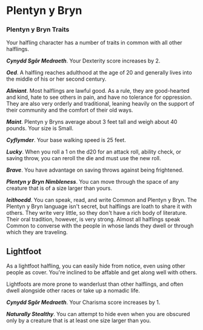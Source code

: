 # Plentyn y Bryn

### Plentyn y Bryn Traits

Your halfling character has a number of traits in common with all other halflings.

***Cynydd Sgôr Medraeth***. Your Dexterity score increases by 2.

***Oed***. A halfling reaches adulthood at the age of 20 and generally lives into the middle of his or her second century.

***Aliniant***. Most halflings are lawful good. As a rule, they are good-hearted and kind, hate to see others in pain, and have no tolerance for oppression. They are also very orderly and traditional, leaning heavily on the support of their community and the comfort of their old ways.

***Maint***. Plentyn y Bryns average about 3 feet tall and weigh about 40 pounds. Your size is Small.

***Cyflymder***. Your base walking speed is 25 feet.

***Lucky***. When you roll a 1 on the d20 for an attack roll, ability check, or saving throw, you can reroll the die and must use the new roll.

***Brave***. You have advantage on saving throws against being frightened.

***Plentyn y Bryn Nimbleness***. You can move through the space of any creature that is of a size larger than yours.

***Ieithoedd***. You can speak, read, and write Common and Plentyn y Bryn. The Plentyn y Bryn language isn't secret, but halflings are loath to share it with others. They write very little, so they don't have a rich body of literature. Their oral tradition, however, is very strong. Almost all halflings speak Common to converse with the people in whose lands they dwell or through which they are traveling.

## Lightfoot

As a lightfoot halfling, you can easily hide from notice, even using other people as cover. You're inclined to be affable and get along well with others.

Lightfoots are more prone to wanderlust than other halflings, and often dwell alongside other races or take up a nomadic life.

***Cynydd Sgôr Medraeth***. Your Charisma score increases by 1.

***Naturally Stealthy***. You can attempt to hide even when you are obscured only by a creature that is at least one size larger than you.